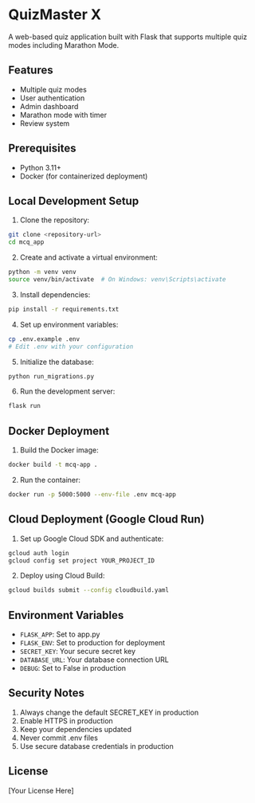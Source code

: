 # QuizMaster X

A web-based quiz application built with Flask that supports multiple quiz modes including Marathon Mode.

## Features
- Multiple quiz modes
- User authentication
- Admin dashboard
- Marathon mode with timer
- Review system

## Prerequisites
- Python 3.11+
- Docker (for containerized deployment)

## Local Development Setup

1. Clone the repository:
```bash
git clone <repository-url>
cd mcq_app
```

2. Create and activate a virtual environment:
```bash
python -m venv venv
source venv/bin/activate  # On Windows: venv\Scripts\activate
```

3. Install dependencies:
```bash
pip install -r requirements.txt
```

4. Set up environment variables:
```bash
cp .env.example .env
# Edit .env with your configuration
```

5. Initialize the database:
```bash
python run_migrations.py
```

6. Run the development server:
```bash
flask run
```

## Docker Deployment

1. Build the Docker image:
```bash
docker build -t mcq-app .
```

2. Run the container:
```bash
docker run -p 5000:5000 --env-file .env mcq-app
```

## Cloud Deployment (Google Cloud Run)

1. Set up Google Cloud SDK and authenticate:
```bash
gcloud auth login
gcloud config set project YOUR_PROJECT_ID
```

2. Deploy using Cloud Build:
```bash
gcloud builds submit --config cloudbuild.yaml
```

## Environment Variables

- `FLASK_APP`: Set to app.py
- `FLASK_ENV`: Set to production for deployment
- `SECRET_KEY`: Your secure secret key
- `DATABASE_URL`: Your database connection URL
- `DEBUG`: Set to False in production

## Security Notes

1. Always change the default SECRET_KEY in production
2. Enable HTTPS in production
3. Keep your dependencies updated
4. Never commit .env files
5. Use secure database credentials in production

## License

[Your License Here] 
